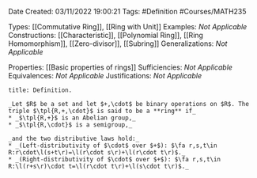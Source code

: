 <div class="topSpace"></div>

Date Created: 03/11/2022 19:00:21
Tags: #Definition #Courses/MATH235

Types: [[Commutative Ring]], [[Ring with Unit]]
Examples: _Not Applicable_
Constructions: [[Characteristic]], [[Polynomial Ring]], [[Ring Homomorphism]], [[Zero-divisor]], [[Subring]]
Generalizations: _Not Applicable_

Properties: [[Basic properties of rings]]
Sufficiencies: _Not Applicable_
Equivalences: _Not Applicable_
Justifications: _Not Applicable_

``` ad-Definition
title: Definition.

_Let $R$ be a set and let $+,\cdot$ be binary operations on $R$. The triple $\tpl{R,+,\cdot}$ is said to be a **ring** if_
* _$\tpl{R,+}$ is an Abelian group,_
* _$\tpl{R,\cdot}$ is a semigroup,_

_and the two distributive laws hold:_
* _(Left-distributivity of $\cdot$ over $+$): $\fa r,s,t\in R:r\cdot\l(s+t\r)=\l(r\cdot s\r)+\l(r\cdot t\r)$._
* _(Right-distributivity of $\cdot$ over $+$): $\fa r,s,t\in R:\l(r+s\r)\cdot t=\l(r\cdot t\r)+\l(s\cdot t\r)$._

```
